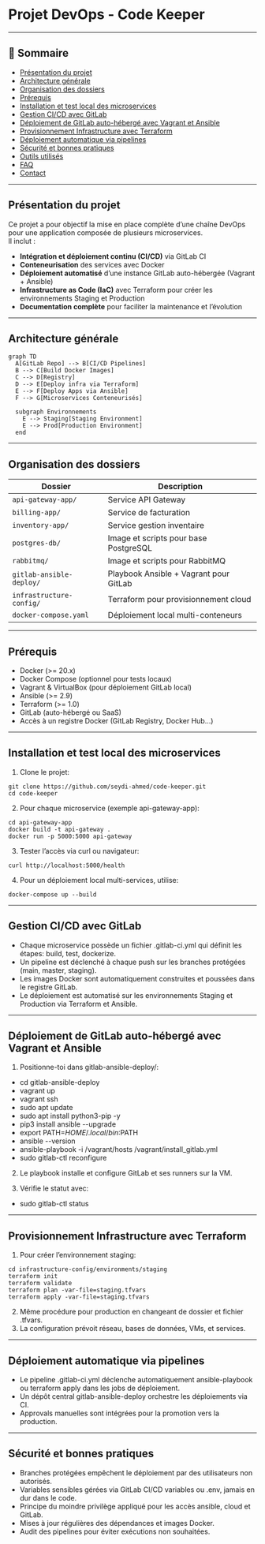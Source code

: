 # Projet DevOps - Code Keeper

---

## 📖 Sommaire

- [Présentation du projet](#présentation-du-projet)
- [Architecture générale](#architecture-générale)
- [Organisation des dossiers](#organisation-des-dossiers)
- [Prérequis](#prérequis)
- [Installation et test local des microservices](#installation-et-test-local-des-microservices)
- [Gestion CI/CD avec GitLab](#gestion-cicd-avec-gitlab)
- [Déploiement de GitLab auto-hébergé avec Vagrant et Ansible](#déploiement-de-gitlab-auto-hébergé-avec-vagrant-et-ansible)
- [Provisionnement Infrastructure avec Terraform](#provisionnement-infrastructure-avec-terraform)
- [Déploiement automatique via pipelines](#déploiement-automatique-via-pipelines)
- [Sécurité et bonnes pratiques](#sécurité-et-bonnes-pratiques)
- [Outils utilisés](#outils-utilisés)
- [FAQ](#faq)
- [Contact](#contact)

---

## Présentation du projet

Ce projet a pour objectif la mise en place complète d’une chaîne DevOps pour une application composée de plusieurs microservices.  
Il inclut :

- **Intégration et déploiement continu (CI/CD)** via GitLab CI  
- **Conteneurisation** des services avec Docker  
- **Déploiement automatisé** d’une instance GitLab auto-hébergée (Vagrant + Ansible)  
- **Infrastructure as Code (IaC)** avec Terraform pour créer les environnements Staging et Production  
- **Documentation complète** pour faciliter la maintenance et l’évolution

---

## Architecture générale

```mermaid
graph TD
  A[GitLab Repo] --> B[CI/CD Pipelines]
  B --> C[Build Docker Images]
  C --> D[Registry]
  D --> E[Deploy infra via Terraform]
  E --> F[Deploy Apps via Ansible]
  F --> G[Microservices Conteneurisés]

  subgraph Environnements
    E --> Staging[Staging Environment]
    E --> Prod[Production Environment]
  end
```

---

## Organisation des dossiers

| Dossier                  | Description                            |
| ------------------------ | -------------------------------------- |
| `api-gateway-app/`       | Service API Gateway                    |
| `billing-app/`           | Service de facturation                 |
| `inventory-app/`         | Service gestion inventaire             |
| `postgres-db/`           | Image et scripts pour base PostgreSQL  |
| `rabbitmq/`              | Image et scripts pour RabbitMQ         |
| `gitlab-ansible-deploy/` | Playbook Ansible + Vagrant pour GitLab |
| `infrastructure-config/` | Terraform pour provisionnement cloud   |
| `docker-compose.yaml`    | Déploiement local multi-conteneurs     |

---

## Prérequis

- Docker (>= 20.x)
- Docker Compose (optionnel pour tests locaux)
- Vagrant & VirtualBox (pour déploiement GitLab local)
- Ansible (>= 2.9)
- Terraform (>= 1.0)
- GitLab (auto-hébergé ou SaaS)
- Accès à un registre Docker (GitLab Registry, Docker Hub…)

---

## Installation et test local des microservices

1. Clone le projet:
```
git clone https://github.com/seydi-ahmed/code-keeper.git
cd code-keeper
```

2. Pour chaque microservice (exemple api-gateway-app):
```
cd api-gateway-app
docker build -t api-gateway .
docker run -p 5000:5000 api-gateway
```

3. Tester l’accès via curl ou navigateur:
```
curl http://localhost:5000/health
```

4. Pour un déploiement local multi-services, utilise:
```
docker-compose up --build
```

---

## Gestion CI/CD avec GitLab

- Chaque microservice possède un fichier .gitlab-ci.yml qui définit les étapes: build, test, dockerize.
- Un pipeline est déclenché à chaque push sur les branches protégées (main, master, staging).
- Les images Docker sont automatiquement construites et poussées dans le registre GitLab.
- Le déploiement est automatisé sur les environnements Staging et Production via Terraform et Ansible.

---

## Déploiement de GitLab auto-hébergé avec Vagrant et Ansible

1. Positionne-toi dans gitlab-ansible-deploy/:
- cd gitlab-ansible-deploy
- vagrant up
- vagrant ssh
- sudo apt update
- sudo apt install python3-pip -y
- pip3 install ansible --upgrade
- export PATH=$HOME/.local/bin:$PATH
- ansible --version
- ansible-playbook -i /vagrant/hosts /vagrant/install_gitlab.yml
- sudo gitlab-ctl reconfigure

2. Le playbook installe et configure GitLab et ses runners sur la VM.

3. Vérifie le statut avec:
- sudo gitlab-ctl status

---

## Provisionnement Infrastructure avec Terraform

1. Pour créer l’environnement staging:
```
cd infrastructure-config/environments/staging
terraform init
terraform validate
terraform plan -var-file=staging.tfvars
terraform apply -var-file=staging.tfvars
```
2. Même procédure pour production en changeant de dossier et fichier .tfvars.
3. La configuration prévoit réseau, bases de données, VMs, et services.

---

## Déploiement automatique via pipelines
- Le pipeline .gitlab-ci.yml déclenche automatiquement ansible-playbook ou terraform apply dans les jobs de déploiement.
- Un dépôt central gitlab-ansible-deploy orchestre les déploiements via CI.
- Approvals manuelles sont intégrées pour la promotion vers la production.

---

## Sécurité et bonnes pratiques

- Branches protégées empêchent le déploiement par des utilisateurs non autorisés.
- Variables sensibles gérées via GitLab CI/CD variables ou .env, jamais en dur dans le code.
- Principe du moindre privilège appliqué pour les accès ansible, cloud et GitLab.
- Mises à jour régulières des dépendances et images Docker.
- Audit des pipelines pour éviter exécutions non souhaitées.

